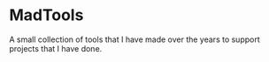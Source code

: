 # MadTools
A small collection of tools that I have made over the years to support projects that I have done.

